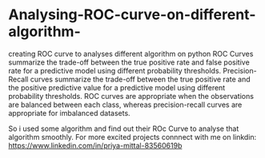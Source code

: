 # Analysing-ROC-curve-on-different-algorithm-
creating ROC curve to analyses different algorithm on python
ROC Curves summarize the trade-off between the true positive rate and false positive rate for a predictive model using different probability thresholds.
Precision-Recall curves summarize the trade-off between the true positive rate and the positive predictive value for a predictive model using different probability thresholds.
ROC curves are appropriate when the observations are balanced between each class, whereas precision-recall curves are appropriate for imbalanced datasets.

So i used some algorithm and find out their ROc Curve to analyse that algorithm smoothly.
For more excited projects connnect with me on linkdin: https://www.linkedin.com/in/priya-mittal-83560619b
